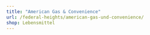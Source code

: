 ```yaml
---
title: "American Gas & Convenience"
url: /federal-heights/american-gas-und-convenience/
shop: Lebensmittel
---
```

